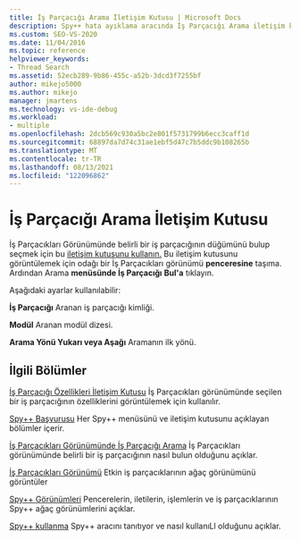 ```yaml
---
title: İş Parçacığı Arama İletişim Kutusu | Microsoft Docs
description: Spy++ hata ayıklama aracında İş Parçacığı Arama iletişim kutusu hakkında bilgi edinebilirsiniz. İş Parçacıkları Görünümünde belirli bir iş parçacığının düğümünü bulup seçmek için bu iletişim kutusunu kullanın.
ms.custom: SEO-VS-2020
ms.date: 11/04/2016
ms.topic: reference
helpviewer_keywords:
- Thread Search
ms.assetid: 52ecb289-9b86-455c-a52b-3dcd3f7255bf
author: mikejo5000
ms.author: mikejo
manager: jmartens
ms.technology: vs-ide-debug
ms.workload:
- multiple
ms.openlocfilehash: 2dcb569c930a5bc2e801f5731799b6ecc3caff1d
ms.sourcegitcommit: 68897da7d74c31ae1ebf5d47c7b5ddc9b108265b
ms.translationtype: MT
ms.contentlocale: tr-TR
ms.lasthandoff: 08/13/2021
ms.locfileid: "122096862"
---
```

# <a name="thread-search-dialog-box"></a>İş Parçacığı Arama İletişim Kutusu
İş Parçacıkları Görünümünde belirli bir iş parçacığının düğümünü bulup seçmek için bu [iletişim kutusunu kullanın.](../debugger/threads-view.md) Bu iletişim kutusunu görüntülemek için odağı bir İş Parçacıkları görünümü **penceresine** taşıma. Ardından Arama **menüsünde İş Parçacığı** **Bul'a** tıklayın.

 Aşağıdaki ayarlar kullanılabilir:

 **İş Parçacığı** Aranan iş parçacığı kimliği.

 **Modül** Aranan modül dizesi.

 **Arama Yönü Yukarı veya Aşağı** Aramanın ilk yönü.

## <a name="related-sections"></a>İlgili Bölümler
 [İş Parçacığı Özellikleri İletişim Kutusu](../debugger/thread-properties-dialog-box.md) İş Parçacıkları görünümünde seçilen bir iş parçacığının özelliklerini görüntülemek için kullanılır.

 [Spy++ Başvurusu](../debugger/spy-increment-reference.md) Her Spy++ menüsünü ve iletişim kutusunu açıklayan bölümler içerir.

 [İş Parçacıkları Görünümünde İş Parçacığı Arama](../debugger/how-to-search-for-a-thread-in-threads-view.md) İş Parçacıkları görünümünde belirli bir iş parçacığının nasıl bulun olduğunu açıklar.

 [İş Parçacıkları Görünümü](../debugger/threads-view.md) Etkin iş parçacıklarının ağaç görünümünü görüntüler

 [Spy++ Görünümleri](../debugger/spy-increment-views.md) Pencerelerin, iletilerin, işlemlerin ve iş parçacıklarının Spy++ ağaç görünümlerini açıklar.

 [Spy++ kullanma](../debugger/using-spy-increment.md) Spy++ aracını tanıtıyor ve nasıl kullanıLl olduğunu açıklar.